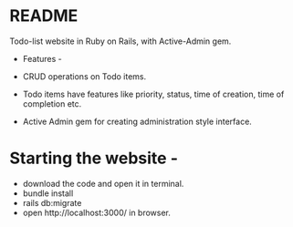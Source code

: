 # README

Todo-list website in Ruby on Rails, with Active-Admin gem. 

* Features - 

* CRUD operations on Todo items.
* Todo items have features like priority, status, time of creation, time of completion etc. 
* Active Admin gem for creating administration style interface. 


# Starting the website - 

* download the code and open it in terminal.
* bundle install
* rails db:migrate
* open http://localhost:3000/ in browser.


